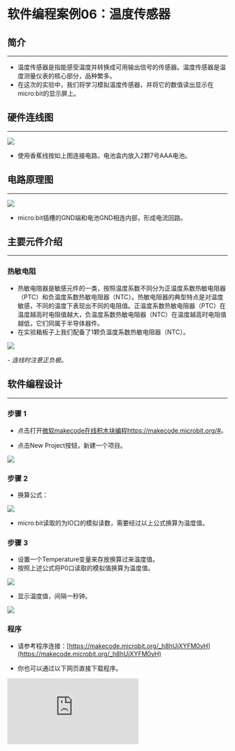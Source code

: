 ﻿# 软件编程案例06：温度传感器

## 简介 ##
---
- 温度传感器是指能感受温度并转换成可用输出信号的传感器。温度传感器是温度测量仪表的核心部分，品种繁多。
- 在这次的实验中，我们将学习模拟温度传感器，并将它的数值读出显示在micro:bit的显示屏上。

## 硬件连线图 ##
---
![](https://wiki-media-ef.oss-cn-hongkong.aliyuncs.com//images/Tk7Ddy9.png)

- 使用香蕉线按如上图连接电路，电池盒内放入2颗7号AAA电池。

## 电路原理图 ##
---
![](https://wiki-media-ef.oss-cn-hongkong.aliyuncs.com//images/8pV3WaA.png)

- micro:bit插槽的GND端和电池GND相连内部，形成电流回路。

## 主要元件介绍 ##
---
### 热敏电阻 ###
- 热敏电阻器是敏感元件的一类，按照温度系数不同分为正温度系数热敏电阻器（PTC）和负温度系数热敏电阻器（NTC）。热敏电阻器的典型特点是对温度敏感，不同的温度下表现出不同的电阻值。正温度系数热敏电阻器（PTC）在温度越高时电阻值越大，负温度系数热敏电阻器（NTC）在温度越高时电阻值越低，它们同属于半导体器件。
- 在实验箱板子上我们配备了1颗负温度系数热敏电阻器（NTC）。

![](https://wiki-media-ef.oss-cn-hongkong.aliyuncs.com//images/M3k99Lj.png)

*- 连线时注意正负极。*

## 软件编程设计
---
### 步骤 1

- 点击打开[微软makecode在线积木块编程https://makecode.microbit.org/#](https://makecode.microbit.org/#)。

- 点击New Project按钮，新建一个项目。

![](https://wiki-media-ef.oss-cn-hongkong.aliyuncs.com//images/t34k5Zb.png)

### 步骤 2

- 换算公式：

![](https://wiki-media-ef.oss-cn-hongkong.aliyuncs.com//images/sTfPnYc.png)

- micro:bit读取的为IO口的模拟读数，需要经过以上公式换算为温度值。


### 步骤 3

- 设置一个Temperature变量来存放换算过来温度值。
- 按照上述公式将P0口读取的模拟值换算为温度值。

![](https://wiki-media-ef.oss-cn-hongkong.aliyuncs.com//images/N91GU48.png)

- 显示温度值，间隔一秒钟。

![](https://wiki-media-ef.oss-cn-hongkong.aliyuncs.com//images/poCULlT.png)

### 程序

- 请参考程序连接：[https://makecode.microbit.org/_h8hUjXYFM0yH](https://makecode.microbit.org/_h8hUjXYFM0yH)

- 你也可以通过以下网页直接下载程序。



<div
    style={{
        position: 'relative',
        paddingBottom: '60%',
        overflow: 'hidden',
    }}
>
    <iframe
        src="https://makecode.microbit.org/_h8hUjXYFM0yH"
        frameborder="0"
        sandbox="allow-popups allow-forms allow-scripts allow-same-origin"
        style={{
            position: 'absolute',
            width: '100%',
            height: '100%',
        }}
    />
</div>

## 结论
---
- 在micro:bit的点阵显示屏上实时显示当前温度。



## 思考
---
-

## 常见问题
---


## 相关阅读
---
